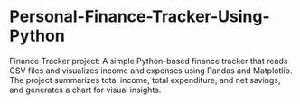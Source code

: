 # Personal-Finance-Tracker-Using-Python
Finance Tracker project: A simple Python-based finance tracker that reads CSV files and visualizes income and expenses using Pandas and Matplotlib. The project summarizes total income, total expenditure, and net savings, and generates a chart for visual insights.

